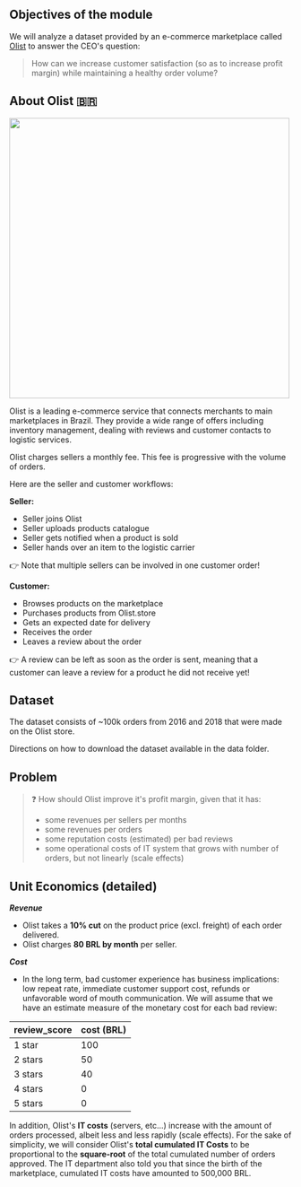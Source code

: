 ## Objectives of the module

We will analyze a dataset provided by an e-commerce marketplace called [Olist](https://www.olist.com) to answer the CEO's question:

> How can we increase customer satisfaction (so as to increase profit margin) while maintaining a healthy order volume?

## About Olist 🇧🇷

<img src="https://wagon-public-datasets.s3.amazonaws.com/data-science-images/best-practices/olist.png" width="500"/>

Olist is a leading e-commerce service that connects merchants to main marketplaces in Brazil. They provide a wide range of offers including inventory management, dealing with reviews and customer contacts to logistic services.

Olist charges sellers a monthly fee. This fee is progressive with the volume of orders.

Here are the seller and customer workflows:

**Seller:**

- Seller joins Olist
- Seller uploads products catalogue
- Seller gets notified when a product is sold
- Seller hands over an item to the logistic carrier

👉 Note that multiple sellers can be involved in one customer order!

**Customer:**

- Browses products on the marketplace
- Purchases products from Olist.store
- Gets an expected date for delivery
- Receives the order
- Leaves a review about the order

👉 A review can be left as soon as the order is sent, meaning that a customer can leave a review for a product he did not receive yet!

## Dataset

The dataset consists of ~100k orders from 2016 and 2018 that were made on the Olist store.

Directions on how to download the dataset available in the data folder.


## Problem

>❓ How should Olist improve it's profit margin, given that it has:
> - some revenues per sellers per months
> - some revenues per orders
> - some reputation costs (estimated) per bad reviews
> - some operational costs of IT system that grows with number of orders, but not linearly (scale effects)

## Unit Economics (detailed)

***Revenue***

- Olist takes a **10% cut** on the product price (excl. freight) of each order delivered.
- Olist charges **80 BRL by month** per seller.

***Cost***

- In the long term, bad customer experience has business implications: low repeat rate, immediate customer support cost, refunds or unfavorable word of mouth communication. We will assume that we have an estimate measure of the monetary cost for each bad review:

review_score|cost (BRL)
---|---
1 star|100
2 stars|50
3 stars|40
4 stars|0
5 stars|0

In addition, Olist's **IT costs** (servers, etc...) increase with the amount of orders processed, albeit less and less rapidly (scale effects).
For the sake of simplicity, we will consider Olist's **total cumulated IT Costs** to be proportional to the **square-root** of the total cumulated number of orders approved.
The IT department also told you that since the birth of the marketplace, cumulated IT costs have amounted to 500,000 BRL.
